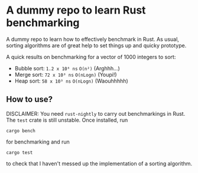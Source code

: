 # A dummy repo to learn Rust benchmarking

A dummy repo to learn how to effectively benchmark in Rust. As usual,
sorting algorithms are of great help to set things up and quicky prototype.

A quick results on benchmarking for a vector of 1000 integers to sort:

- Bubble sort: `1.2 x 10⁶ ns` `O(n²)` (Arghhh...)
- Merge sort: `72 x 10³ ns` `O(nLogn)` (Youpi!)
- Heap sort: `58 x 10³ ns` `O(nLogn)` (Waouhhhhh)


## How to use?

DISCLAIMER: You need `rust-nightly` to carry out benchmarkings in Rust. The `test` crate 
is still unstable. Once installed, run

```
cargo bench
```

for benchmarking and run

```
cargo test
```

to check that I haven't messed up the implementation of a sorting algorithm.